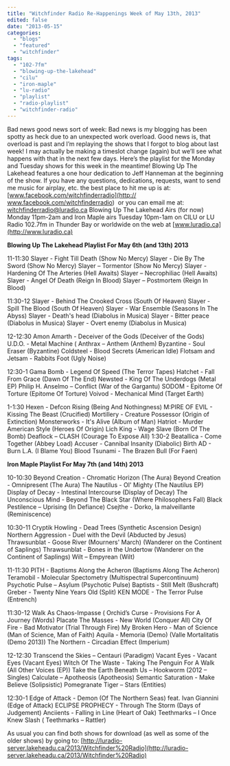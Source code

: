 ```yaml
---
title: "Witchfinder Radio Re-Happenings Week of May 13th, 2013"
edited: false
date: "2013-05-15"
categories:
  - "blogs"
  - "featured"
  - "witchfinder"
tags:
  - "102-7fm"
  - "blowing-up-the-lakehead"
  - "cilu"
  - "iron-maple"
  - "lu-radio"
  - "playlist"
  - "radio-playlist"
  - "witchfinder-radio"
---
```


Bad news good news sort of week: Bad news is my blogging has been spotty as heck due to an unexpected work overload. Good news is, that overload is past and I’m replaying the shows that I forgot to blog about last week! I may actually be making a timeslot change (again) but we’ll see what happens with that in the next few days. Here’s the playlist for the Monday and Tuesday shows for this week in the meantime! Blowing Up The Lakehead features a one hour dedication to Jeff Hanneman at the beginning of the show. If you have any questions, dedications, requests, want to send me music for airplay, etc. the best place to hit me up is at: [www.facebook.com/witchfinderradio](http:// www.facebook.com/witchfinderradio)  or you can email me at: witchfinderradio@luradio.ca Blowing Up The Lakehead Airs (for now) Monday 11pm-2am and Iron Maple airs Tuesday 10pm-1am on CILU or LU Radio 102.7fm in Thunder Bay or worldwide on the web at [www.luradio.ca](http://www.luradio.ca)

**Blowing Up The Lakehead Playlist For May 6th (and 13th) 2013**

11-11:30 Slayer - Fight Till Death (Show No Mercy) Slayer - Die By The Sword (Show No Mercy) Slayer – Tormentor (Show No Mercy) Slayer - Hardening Of The Arteries (Hell Awaits) Slayer – Necrophiliac (Hell Awaits) Slayer - Angel Of Death (Reign In Blood) Slayer – Postmortem (Reign In Blood)

11:30-12 Slayer - Behind The Crooked Cross (South Of Heaven) Slayer - Spill The Blood (South Of Heaven) Slayer - War Ensemble (Seasons In The Abyss) Slayer - Death's head (Diabolus in Musica) Slayer - Bitter peace (Diabolus in Musica) Slayer - Overt enemy (Diabolus in Musica)

12-12:30 Amon Amarth - Deceiver of the Gods (Deceiver of the Gods) U.D.O. - Metal Machine ( Anthrax – Anthem (Anthem) Byzantine - Soul Eraser (Byzantine) Coldsteel - Blood Secrets (American Idle) Flotsam and Jetsam - Rabbits Foot (Ugly Noise)

12:30-1 Gama Bomb - Legend Of Speed (The Terror Tapes) Hatchet - Fall From Grace (Dawn Of The End) Newsted - King Of The Underdogs (Metal EP) Philip H. Anselmo – Conflict (War of the Gargantu) SODOM - Epitome Of Torture (Epitome Of Torture) Voivod - Mechanical Mind (Target Earth)

1-1:30 Hexen - Defcon Rising (Being And Nothingness) M:PIRE OF EVIL - Kissing The Beast (Crucified) Mortillery - Creature Possessor (Origin of Extinction) Monsterworks - It's Alive (Album of Man) Hatriot - Murder American Style (Heroes Of Origin) Lich King - Wage Slave (Born Of The Bomb) Deaflock – CLASH (Courage To Expose All) 1:30-2 Beatallica - Come Together (Abbey Load) Accuser - Cannibal Insanity (Diabolic) Birth AD - Burn L.A. (I Blame You) Blood Tsunami - The Brazen Bull (For Faen)

**Iron Maple Playlist For May 7th (and 14th) 2013**

10-10:30 Beyond Creation - Chromatic Horizon (The Aura) Beyond Creation - Omnipresent (The Aura) The Nautilus - Ol' Mighty (The Nautilus EP) Display of Decay - Intestinal Intercourse (Display of Decay) The Unconscious Mind - Beyond The Black Star (Where Philosophers Fall) Black Pestilence – Uprising (In Defiance) Csejthe - Dorko, la malveillante (Reminiscence)

10:30-11 Cryptik Howling - Dead Trees (Synthetic Ascension Design) Northern Aggression - Duel with the Devil (Abducted by Jesus) Thrawsunblat - Goose River (Mourners' March) (Wanderer on the Continent of Saplings) Thrawsunblat - Bones in the Undertow (Wanderer on the Continent of Saplings) Wilt – Empyrean (Wilt)

11-11:30 PITH - Baptisms Along the Acheron (Baptisms Along The Acheron) Teramobil - Molecular Spectometry (Multispectral Supercontinuum) Psychotic Pulse – Asylum (Psychotic Pulse) Baptists - Still Melt (Bushcraft) Greber - Twenty Nine Years Old (Split) KEN MODE - The Terror Pulse (Entrench)

11:30-12 Walk As Chaos-Impasse ( Orchid’s Curse - Provisions For A Journey (Words) Placate The Masses - New World (Conquer All) City Of Fire - Bad Motivator (Trial Through Fire) My Broken Hero - Man of Science (Man of Science, Man of Faith) Aquila - Memoria (Demo) (Valle Mortalitatis (Demo 2013)) The Northern - Circadian Effect (Imperium)

12-12:30 Transcend the Skies – Centauri (Paradigm) Vacant Eyes - Vacant Eyes (Vacant Eyes) Witch Of The Waste - Taking The Penguin For A Walk (All Other Voices (EP)) Take the Earth Beneath Us – Hookworm (2012 – Singles) Calculate – Apotheosis (Apotheosis) Semantic Saturation - Make Believe (Solipsistic) Pomegranate Tiger – Stars (Entities)

12:30-1 Edge of Attack - Demon (Of The Northern Seas) feat. Ivan Giannini (Edge of Attack) ECLIPSE PROPHECY - Through The Storm (Days of Judgement) Anciients - Falling in Line (Heart of Oak) Teethmarks – I Once Knew Slash ( Teethmarks – Rattler)

As usual you can find both shows for download (as well as some of the older shows) by going to: [http://luradio-server.lakeheadu.ca/2013/Witchfinder%20Radio](http://luradio-server.lakeheadu.ca/2013/Witchfinder%20Radio)
